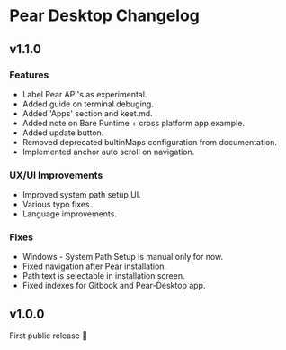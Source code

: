 # Pear Desktop Changelog

## v1.1.0

### Features
- Label Pear API's as experimental.
- Added guide on terminal debuging.
- Added 'Apps' section and keet.md.
- Added note on Bare Runtime + cross platform app example.
- Added update button.
- Removed deprecated bultinMaps configuration from documentation.
- Implemented anchor auto scroll on navigation.

### UX/UI Improvements
- Improved system path setup UI.
- Various typo fixes.
- Language improvements.

### Fixes
- Windows - System Path Setup is manual only for now.
- Fixed navigation after Pear installation.
- Path text is selectable in installation screen.
- Fixed indexes for Gitbook and Pear-Desktop app.

## v1.0.0

First public release 🍐
